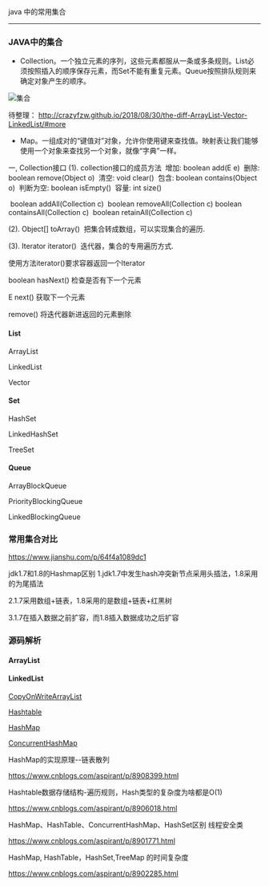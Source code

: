 
java 中的常用集合

--------------------------------

### JAVA中的集合

- Collection。一个独立元素的序列，这些元素都服从一条或多条规则。List必须按照插入的顺序保存元素，而Set不能有重复元素。Queue按照排队规则来确定对象产生的顺序。

![集合](/images/collection.png)

待整理： http://crazyfzw.github.io/2018/08/30/the-diff-ArrayList-Vector-LinkedList/#more

- Map。一组成对的“键值对”对象，允许你使用键来查找值。映射表让我们能够使用一个对象来查找另一个对象，就像“字典”一样。


一, Collection接口
(1). collection接口的成员方法
​ 增加: boolean add(E e)
​ 删除: boolean remove(Object o)
​ 清空: void clear()
​ 包含: boolean contains(Object o)
​ 判断为空: boolean isEmpty()
​ 容量: int size()

​ boolean addAll(Collection c)
​ boolean removeAll(Collection c)
​ boolean containsAll(Collection c)
​ boolean retainAll(Collection c)

(2). Object[] toArray()
​ 把集合转成数组，可以实现集合的遍历.

(3). Iterator iterator()
​ 迭代器，集合的专用遍历方式.

使用方法iterator()要求容器返回一个Iterator

boolean hasNext() 检查是否有下一个元素

E next() 获取下一个元素

remove() 将迭代器新进返回的元素删除


#### List

ArrayList

LinkedList

Vector

#### Set

HashSet

LinkedHashSet

TreeSet


#### Queue

ArrayBlockQueue

PriorityBlockingQueue

LinkedBlockingQueue


### 常用集合对比


https://www.jianshu.com/p/64f4a1089dc1

jdk1.7和1.8的Hashmap区别
1.jdk1.7中发生hash冲突新节点采用头插法，1.8采用的为尾插法

2.1.7采用数组+链表，1.8采用的是数组+链表+红黑树

3.1.7在插入数据之前扩容，而1.8插入数据成功之后扩容



### 源码解析

#### ArrayList


#### LinkedList


[CopyOnWriteArrayList](java/collection/copyonwritearraylist.md)

[Hashtable](java/collection/hashtable.md)

[HashMap](java/collection/hashmap.md)

[ConcurrentHashMap](java/collection/concurrenthashmap.md)

HashMap的实现原理--链表散列

https://www.cnblogs.com/aspirant/p/8908399.html


Hashtable数据存储结构-遍历规则，Hash类型的复杂度为啥都是O(1)

https://www.cnblogs.com/aspirant/p/8906018.html


HashMap、HashTable、ConcurrentHashMap、HashSet区别 线程安全类

https://www.cnblogs.com/aspirant/p/8901771.html



HashMap, HashTable，HashSet,TreeMap 的时间复杂度

https://www.cnblogs.com/aspirant/p/8902285.html















